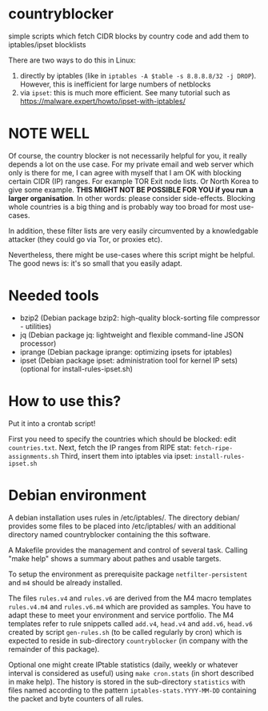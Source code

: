 # countryblocker
simple scripts which fetch CIDR blocks by country code and add them to iptables/ipset blocklists

There are two ways to do this in Linux:

  1. directly by iptables (like in ``iptables -A $table -s 8.8.8.8/32 -j DROP``). However, this is inefficient for large numbers of netblocks
  2. via ``ipset``: this is much more efficient. See many tutorial such as https://malware.expert/howto/ipset-with-iptables/

# **NOTE WELL**

Of course, the country blocker is not necessarily helpful for you, it really depends a lot on the use case.
For my private email and web server which only is there for me, I can agree with myself that I am OK with blocking certain CIDR (IP) ranges.
For example TOR Exit node lists. Or North Korea to give some example. **THIS MIGHT NOT BE POSSIBLE FOR YOU if you run a larger organisation**. 
In other words: please consider side-effects. Blocking whole countries is a big thing and is probably way too broad for most use-cases.

In addition, these filter lists are very easily circumvented by a knowledgable attacker (they could go via Tor, or proxies etc).

Nevertheless, there might be use-cases where this script might be helpful. The good news is: it's so small that you easily adapt.

# Needed tools

 - bzip2 (Debian package bzip2: high-quality block-sorting file compressor - utilities)
 - jq (Debian package jq: lightweight and flexible command-line JSON processor)
 - iprange (Debian package iprange: optimizing ipsets for iptables)
 - ipset (Debian package ipset: administration tool for kernel IP sets)
   (optional for install-rules-ipset.sh)

# How to use this?

Put it into a crontab script!

First you need to specify the countries which should be blocked: edit ``countries.txt``.
Next, fetch the IP ranges from RIPE stat: ``fetch-ripe-assignments.sh``
Third, insert them into iptables via ipset: ``install-rules-ipset.sh``


# Debian environment

A debian installation uses rules in /etc/iptables/. The directory debian/ provides some files to be placed into /etc/iptables/ with an additional directory named countryblocker containing the this software.

A Makefile provides the management and control of several task.
Calling "make help" shows a summary about pathes and usable targets.

To setup the environment as prerequisite package ``netfilter-persistent`` and ``m4`` should be already installed.

The files ``rules.v4`` and ``rules.v6`` are derived from the M4 macro templates ``rules.v4.m4`` and ``rules.v6.m4`` which are
provided as samples. You have to adapt these to meet your environment and service portfolio.
The M4 templates refer to rule snippets called ``add.v4``, ``head.v4`` and ``add.v6``, ``head.v6`` created by script ``gen-rules.sh`` (to be called regularly by cron) which is expected to reside in sub-directory ``countryblocker`` (in company with the remainder of this package).

Optional one might create IPtable statistics (daily, weekly or whatever interval is considered as useful) using `make cron.stats` (in short described in make help). The history is stored in the sub-directory ``statistics`` with files named according to the pattern ``iptables-stats.YYYY-MM-DD`` containing the packet and byte counters of all rules.


